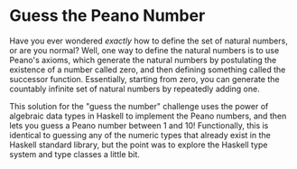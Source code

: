 # Guess the Peano Number

Have you ever wondered *exactly* how to define the set of natural numbers, or are you normal?
Well, one way to define the natural numbers is to use Peano's axioms, which generate the natural
numbers by postulating the existence of a number called zero, and then defining something called the
successor function.  Essentially, starting from zero, you can generate the countably infinite set of
natural numbers by repeatedly adding one. 

This solution for the "guess the number" challenge uses the power of algebraic data types in Haskell
to implement the Peano numbers, and then lets you guess a Peano number between 1 and 10!
Functionally, this is identical to guessing any of the numeric types that already exist in the Haskell standard
library, but the point was to explore the Haskell type system and type classes a little bit.
